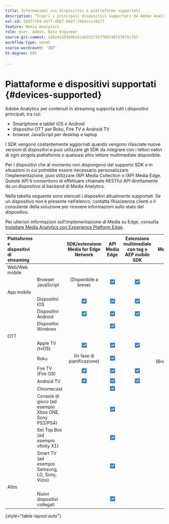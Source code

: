 ```yaml
---
title: Informazioni sui dispositivi e piattaforme supportati
description: “Scopri i principali dispositivi supportati da Adobe Analytics for Streaming Media, come iOS, Android, dispositivi OTT e browser JavaScript”.
exl-id: 169ff7b9-e577-45b7-8927-74bdcccc0a77
feature: Media Analytics
role: User, Admin, Data Engineer
source-git-commit: a26e4e283646e5ceb352f357789748f376f5c747
workflow-type: tm+mt
source-wordcount: '307'
ht-degree: 69%

---
```


# Piattaforme e dispositivi supportati {#devices-supported}

Adobe Analytics per contenuti in streaming supporta tutti i dispositivi principali, tra cui:

* Smartphone e tablet iOS e Android
* dispositivi OTT per Roku, Fire TV e Android TV
* browser JavaScript per desktop e laptop

I SDK vengono costantemente aggiornati quando vengono rilasciate nuove versioni di dispositivi e puoi utilizzare gli SDK da integrare con i lettori nativi di ogni singola piattaforma o qualsiasi altro lettore multimediale disponibile.

Per i dispositivi che al momento non dispongono del supporto SDK o in situazioni in cui potrebbe essere necessario personalizzare l’implementazione, puoi utilizzare l’API Media Collection o l’API Media Edge. Queste API ti consentono di effettuare chiamate RESTful API direttamente da un dispositivo al backend di Media Analytics.

Nella tabella seguente sono elencati i dispositivi attualmente supportati. Se un dispositivo non è presente nell’elenco, contatta l’Assistenza clienti o il consulente della soluzione per ricevere informazioni sullo stato del dispositivo.

Per ulteriori informazioni sull’implementazione di Media su Edge, consulta [Installare Media Analytics con Experience Platform Edge](/help/implementation/edge/implementation-edge.md).

| Piattaforme e dispositivi di streaming | | SDK/estensione Media for Edge Network | API Media Edge | Estensione multimediale con tag o AEP mobile SDK | Media SDK | API Media Collection |
|:---|:---|:---:|:---:|:---:|:---:|:---:|
| Web/Web mobile | | | | | |
| | Browser JavaScript | (Disponibile a breve) | ![Supportati](/help/assets/icon-blue-check.png) | ![Supportati](/help/assets/icon-blue-check.png) | ![Supportati](/help/assets/icon-blue-check.png) | ![Supportati](/help/assets/icon-blue-check.png) |
| App mobile | | | | | |
| | Dispositivi iOS | ![Supportati](/help/assets/icon-blue-check.png) | ![Supportati](/help/assets/icon-blue-check.png) | ![Supportati](/help/assets/icon-blue-check.png) | | ![Supportati](/help/assets/icon-blue-check.png) | |
| | Dispositivi Android | ![Supportati](/help/assets/icon-blue-check.png) | ![Supportati](/help/assets/icon-blue-check.png) | ![Supportati](/help/assets/icon-blue-check.png) | | ![Supportati](/help/assets/icon-blue-check.png) |
| | Dispositivi Windows | | ![Supportati](/help/assets/icon-blue-check.png) | | | ![Supportati](/help/assets/icon-blue-check.png) |
| OTT | | | | | | |
| | Apple TV (tvOS) | ![Supportati](/help/assets/icon-blue-check.png) | ![Supportati](/help/assets/icon-blue-check.png) | ![Supportati](/help/assets/icon-blue-check.png) | | ![Supportati](/help/assets/icon-blue-check.png) |
| | Roku | (In fase di pianificazione) | ![Supportati](/help/assets/icon-blue-check.png) | | ![Supportato](/help/assets/icon-blue-check.png)<br>(BrightScript) | ![Supportato](/help/assets/icon-blue-check.png)<br>(nativo) |
| | Fire TV (Fire OS) | ![Supportati](/help/assets/icon-blue-check.png) | ![Supportati](/help/assets/icon-blue-check.png) | ![Supportati](/help/assets/icon-blue-check.png) | | ![Supportati](/help/assets/icon-blue-check.png) |
| | Android TV | ![Supportati](/help/assets/icon-blue-check.png) | ![Supportati](/help/assets/icon-blue-check.png) | ![Supportati](/help/assets/icon-blue-check.png) | | ![Supportati](/help/assets/icon-blue-check.png) |
| | Chromecast | | ![Supportati](/help/assets/icon-blue-check.png) | | ![Supportati](/help/assets/icon-blue-check.png) | ![Supportati](/help/assets/icon-blue-check.png) |
| | Console di gioco (ad esempio Xbox ONE, Sony PS3/PS4) | | ![Supportati](/help/assets/icon-blue-check.png) | | | ![Supportati](/help/assets/icon-blue-check.png) |
| | Set Top Box (ad esempio xfinity X1) | | ![Supportati](/help/assets/icon-blue-check.png) | | | ![Supportati](/help/assets/icon-blue-check.png) |
| | Smart TV (ad esempio Samsung, LG, Sony, Vizio) | | ![Supportati](/help/assets/icon-blue-check.png) | | | ![Supportati](/help/assets/icon-blue-check.png) |
| Altro | | | | | | |
| | Nuovi dispositivi collegati | | ![Supportati](/help/assets/icon-blue-check.png) | | | ![Supportati](/help/assets/icon-blue-check.png) |

{style="table-layout:auto"}
